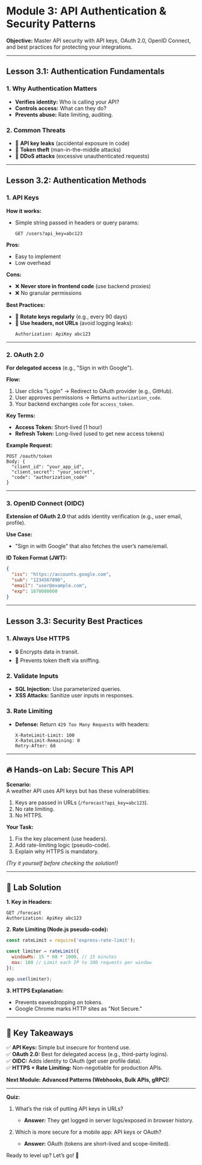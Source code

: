 # **Module 3: API Authentication & Security Patterns**  
**Objective:** Master API security with API keys, OAuth 2.0, OpenID Connect, and best practices for protecting your integrations.

---

## **Lesson 3.1: Authentication Fundamentals**  
### **1. Why Authentication Matters**  
- **Verifies identity:** Who is calling your API?  
- **Controls access:** What can they do?  
- **Prevents abuse:** Rate limiting, auditing.  

### **2. Common Threats**  
- 🚨 **API key leaks** (accidental exposure in code)  
- 🚨 **Token theft** (man-in-the-middle attacks)  
- 🚨 **DDoS attacks** (excessive unauthenticated requests)  

---

## **Lesson 3.2: Authentication Methods**  
### **1. API Keys**  
**How it works:**  
- Simple string passed in headers or query params:  
  ```http
  GET /users?api_key=abc123
  ```
**Pros:**  
- Easy to implement  
- Low overhead  

**Cons:**  
- ❌ **Never store in frontend code** (use backend proxies)  
- ❌ No granular permissions  

**Best Practices:**  
- 🔐 **Rotate keys regularly** (e.g., every 90 days)  
- 📛 **Use headers, not URLs** (avoid logging leaks):  
  ```http
  Authorization: ApiKey abc123
  ```

---

### **2. OAuth 2.0**  
**For delegated access** (e.g., "Sign in with Google").  

**Flow:**  
1. User clicks "Login" → Redirect to OAuth provider (e.g., GitHub).  
2. User approves permissions → Returns `authorization_code`.  
3. Your backend exchanges `code` for `access_token`.  

**Key Terms:**  
- **Access Token:** Short-lived (1 hour)  
- **Refresh Token:** Long-lived (used to get new access tokens)  

**Example Request:**  
```http
POST /oauth/token  
Body: {
  "client_id": "your_app_id",
  "client_secret": "your_secret",
  "code": "authorization_code"
}
```

---

### **3. OpenID Connect (OIDC)**  
**Extension of OAuth 2.0** that adds identity verification (e.g., user email, profile).  

**Use Case:**  
- "Sign in with Google" that also fetches the user’s name/email.  

**ID Token Format (JWT):**  
```json
{
  "iss": "https://accounts.google.com",
  "sub": "1234567890",
  "email": "user@example.com",
  "exp": 1670000000
}
```

---

## **Lesson 3.3: Security Best Practices**  
### **1. Always Use HTTPS**  
- 🔒 Encrypts data in transit.  
- 🛑 Prevents token theft via sniffing.  

### **2. Validate Inputs**  
- **SQL Injection:** Use parameterized queries.  
- **XSS Attacks:** Sanitize user inputs in responses.  

### **3. Rate Limiting**  
- **Defense:** Return `429 Too Many Requests` with headers:  
  ```http
  X-RateLimit-Limit: 100  
  X-RateLimit-Remaining: 0  
  Retry-After: 60
  ```

---

## **🔥 Hands-on Lab: Secure This API**  
**Scenario:**  
A weather API uses API keys but has these vulnerabilities:  
1. Keys are passed in URLs (`/forecast?api_key=abc123`).  
2. No rate limiting.  
3. No HTTPS.  

**Your Task:**  
1. Fix the key placement (use headers).  
2. Add rate-limiting logic (pseudo-code).  
3. Explain why HTTPS is mandatory.  

*(Try it yourself before checking the solution!)*  

---

## **📜 Lab Solution**  
**1. Key in Headers:**  
```http
GET /forecast  
Authorization: ApiKey abc123
```

**2. Rate Limiting (Node.js pseudo-code):**  
```javascript
const rateLimit = require('express-rate-limit');

const limiter = rateLimit({
  windowMs: 15 * 60 * 1000, // 15 minutes
  max: 100 // Limit each IP to 100 requests per window
});

app.use(limiter);
```

**3. HTTPS Explanation:**  
- Prevents eavesdropping on tokens.  
- Google Chrome marks HTTP sites as "Not Secure."  

---

## **📌 Key Takeaways**  
✅ **API Keys:** Simple but insecure for frontend use.  
✅ **OAuth 2.0:** Best for delegated access (e.g., third-party logins).  
✅ **OIDC:** Adds identity to OAuth (get user profile data).  
✅ **HTTPS + Rate Limiting:** Non-negotiable for production APIs.  

**Next Module:** **Advanced Patterns (Webhooks, Bulk APIs, gRPC)**!  

---  
**Quiz:**  
1. What’s the risk of putting API keys in URLs?  
   - **Answer:** They get logged in server logs/exposed in browser history.  

2. Which is more secure for a mobile app: API keys or OAuth?  
   - **Answer:** OAuth (tokens are short-lived and scope-limited).  

Ready to level up? Let’s go! 🚀
